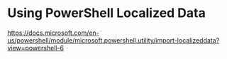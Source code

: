 # Using PowerShell Localized Data

https://docs.microsoft.com/en-us/powershell/module/microsoft.powershell.utility/import-localizeddata?view=powershell-6